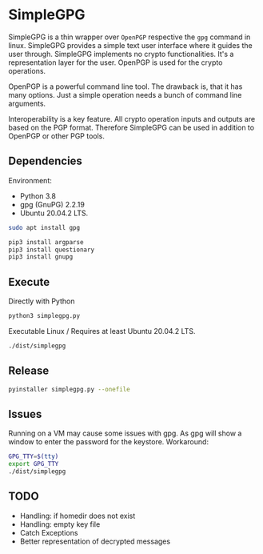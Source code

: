 # SimpleGPG

SimpleGPG is a thin wrapper over `OpenPGP` respective the `gpg` command in linux. 
SimpleGPG provides a simple text user interface where it guides the user through.
SimpleGPG implements no crypto functionalities. It's a representation layer 
for the user. OpenPGP is used for the crypto operations. 

OpenPGP is a powerful command line tool. The drawback is, that it has many options. 
Just a simple operation needs a bunch of command line arguments.

Interoperability is a key feature. All crypto operation inputs and outputs are based
on the PGP format. Therefore SimpleGPG can be used in addition to OpenPGP or other PGP
tools.

## Dependencies

Environment:
 - Python 3.8
 - gpg (GnuPG) 2.2.19
 - Ubuntu 20.04.2 LTS.

```bash
sudo apt install gpg

pip3 install argparse
pip3 install questionary
pip3 install gnupg
```

## Execute

Directly with Python

```bash
python3 simplegpg.py
```

Executable Linux / Requires at least Ubuntu 20.04.2 LTS.

```bash
./dist/simplegpg
```

## Release 

```bash
pyinstaller simplegpg.py --onefile
```

## Issues

Running on a VM may cause some issues with gpg. As gpg will show a window to enter 
the password for the keystore. Workaround:

```bash
GPG_TTY=$(tty)
export GPG_TTY
./dist/simplegpg
```

## TODO
- Handling: if homedir does not exist
- Handling: empty key file 
- Catch Exceptions
- Better representation of decrypted messages


